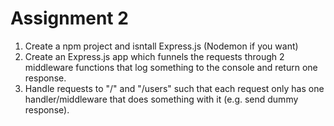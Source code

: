 # Assignment 2

1. Create a npm project and isntall Express.js (Nodemon if you want)
2. Create an Express.js app which funnels the requests through 2 middleware functions that log something to the console and return one response.
3. Handle requests to "/" and "/users" such that each request only has one handler/middleware that does something with it (e.g. send dummy response).
